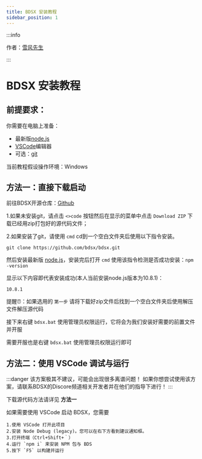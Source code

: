 ```yaml
---
title: BDSX 安装教程
sidebar_position: 1
---
```

:::info

作者：[雪风先生](https://github.com/virgil698)

:::

# BDSX 安装教程



## 前提要求：

你需要在电脑上准备：
- 最新版[node.js](https://nodejs.org/zh-cn)
- [VSCode](https://code.visualstudio.com/)编辑器
- 可选：[git](https://git-scm.com/download)

当前教程假设操作环境：Windows



## 方法一：直接下载启动

前往BDSX开源仓库：[Github](https://github.com/bdsx/bdsx)

1.如果未安装git，请点击 `<>code` 按钮然后在显示的菜单中点击 `Download ZIP` 下载已经用zip打包好的源代码文件；

2.如果安装了git，请使用 `cmd` cd到一个空白文件夹后使用以下指令安装。

```
git clone https://github.com/bdsx/bdsx.git
```

然后安装最新版 [node.js](https://nodejs.org/zh-cn)，安装完后打开 `cmd` 使用该指令检测是否成功安装：`npm -version`

显示以下内容即代表安装成功(本人当前安装node.js版本为10.8.1)：

```
10.8.1
```

提醒⏰：如果选用的 `第一步` 请将下载好zip文件后找到一个空白文件夹后使用解压文件解压源代码

接下来右键 `bdsx.bat` 使用管理员权限运行，它将会为我们安装好需要的前置文件并开服

需要开服也是右键 `bdsx.bat` 使用管理员权限运行即可



## 方法二：使用 VSCode 调试与运行

:::danger
该方案极其不建议，可能会出现很多离谱问题！
如果你想尝试使用该方案，请联系BDSX的Discore频道相关开发者并在他们的指导下进行！
:::

下载源代码方法请详见 **方法一**

如果需要使用 VSCode 启动 BDSX，您需要

```
1.使用 VSCode 打开此项目
2.安装 Node Debug (legacy)。您可以在右下方看到建议通知框。
3.打开终端（Ctrl+Shift+｀）
4.运行 `npm i` 来安装 NPM 包与 BDS
5.按下 `F5` 以构建并运行
```

